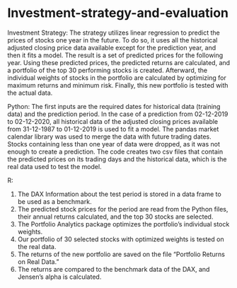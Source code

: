 # Investment-strategy-and-evaluation

Investment Strategy:
The strategy utilizes linear regression to predict the prices of stocks one year in the future. To do so,
it uses all the historical adjusted closing price data available except for the prediction year, and then
it fits a model. The result is a set of predicted prices for the following year. Using these predicted
prices, the predicted returns are calculated, and a portfolio of the top 30 performing stocks is created.
Afterward, the individual weights of stocks in the portfolio are calculated by optimizing for maximum
returns and minimum risk. Finally, this new portfolio is tested with the actual data.

Python:
The first inputs are the required dates for historical data (training data) and the prediction period. In
the case of a prediction from 02-12-2019 to 02-12-2020, all historical data of the adjusted closing
prices available from 31-12-1987 to 01-12-2019 is used to fit a model. The pandas market calendar
library was used to merge the data with future trading dates. Stocks containing less than one year of
data were dropped, as it was not enough to create a prediction. The code creates two csv files that
contain the predicted prices on its trading days and the historical data, which is the real data used to
test the model.

R:
1. The DAX Information about the test period is stored in a data frame to be used as a benchmark.
2. The predicted stock prices for the period are read from the Python files, their annual returns
calculated, and the top 30 stocks are selected.
3. The Portfolio Analytics package optimizes the portfolio’s individual stock weights.
4. Our portfolio of 30 selected stocks with optimized weights is tested on the real data.
5. The returns of the new portfolio are saved on the file “Portfolio Returns on Real Data.”
6. The returns are compared to the benchmark data of the DAX, and Jensen’s alpha is calculated.
